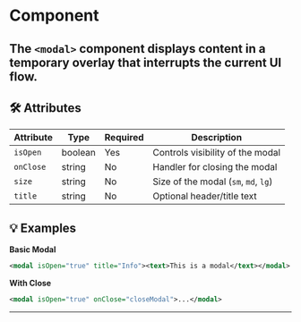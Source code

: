 # <modal> Component

The `<modal>` component displays content in a temporary overlay that interrupts the current UI flow.
---

## 🛠 Attributes

| Attribute | Type | Required | Description |
|-----------|------|----------|-------------|
| `isOpen` | boolean | Yes | Controls visibility of the modal |
| `onClose` | string | No | Handler for closing the modal |
| `size` | string | No | Size of the modal (`sm`, `md`, `lg`) |
| `title` | string | No | Optional header/title text |

## 💡 Examples
**Basic Modal**
```xml
<modal isOpen="true" title="Info"><text>This is a modal</text></modal>
```

**With Close**
```xml
<modal isOpen="true" onClose="closeModal">...</modal>
```

---